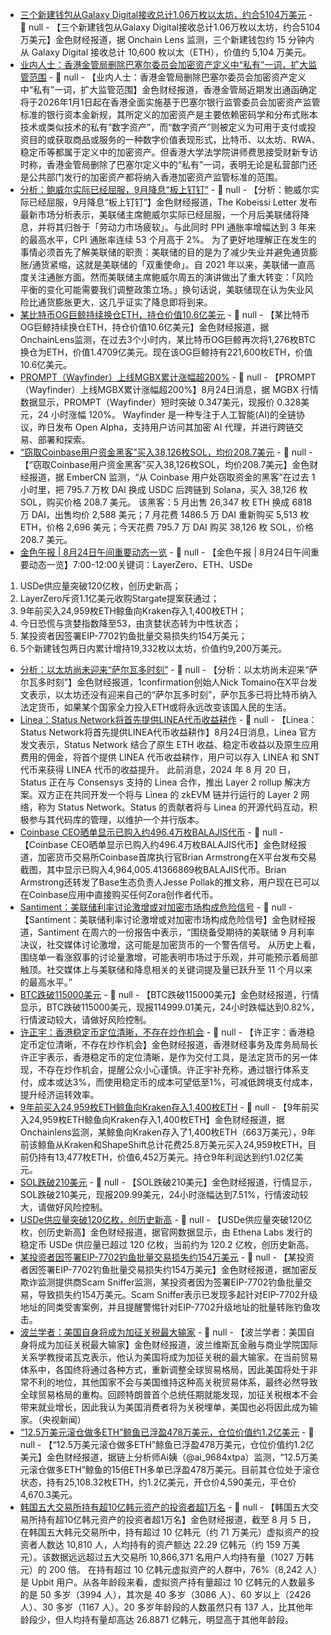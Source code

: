 - [三个新建钱包从Galaxy Digital接收总计1.06万枚以太坊，约合5104万美元](https://x.com/OnchainLens/status/1959480725784412428) - 📰 null - 【三个新建钱包从Galaxy Digital接收总计1.06万枚以太坊，约合5104万美元】金色财经报道，据 Onchain Lens 监测，三个新建钱包约 15 分钟内从 Galaxy Digital 接收总计 10,600 枚以太（ETH），价值约 5,104 万美元。
- [业内人士：香港金管局删除巴塞尔委员会加密资产定义中“私有”一词，扩大监管范围](https://finance.caixin.com/2025-08-23/102354563.html) - 📰 null - 【业内人士：香港金管局删除巴塞尔委员会加密资产定义中“私有”一词，扩大监管范围】金色财经报道，香港金管局近期发出通函确定将于2026年1月1日起在香港全面实施基于巴塞尔银行监管委员会加密资产监管标准的银行资本金新规，其所定义的加密资产是主要依赖密码学和分布式账本技术或类似技术的私有“数字资产”，而“数字资产”则被定义为可用于支付或投资目的或获取商品或服务的一种数字价值表现形式，比特币、以太坊、RWA、稳定币等都属于定义中的加密资产。但香港大学法学院讲师费思接受财新专访时称，香港金管局删除了巴塞尔定义中的“私有”一词，表明无论是私营部门还是公共部门发行的加密资产都将纳入香港加密资产监管标准的范围。
- [分析：鲍威尔实际已经屈服，9月降息“板上钉钉”](https://x.com/KobeissiLetter/status/1959279096292053363) - 📰 null - 【分析：鲍威尔实际已经屈服，9月降息“板上钉钉”】金色财经报道，The Kobeissi Letter 发布最新市场分析表示，美联储主席鲍威尔实际已经屈服，一个月后美联储将降息，并将其归咎于「劳动力市场疲软」。与此同时 PPI 通胀率增幅达到 3 年来的最高水平，CPI 通胀率连续 53 个月高于 2%。 
为了更好地理解正在发生的事情必须首先了解美联储的职责：美联储的目的是为了减少失业并避免通货膨胀/通货紧缩，这就是美联储的「双重使命」。自 2021 年以来，美联储一直高度关注通胀方面。然而美联储主席鲍威尔周五的演讲做出了重大转变：「风险平衡的变化可能需要我们调整政策立场。」换句话说，美联储现在认为失业风险比通货膨胀更大，这几乎证实了降息即将到来。
- [某比特币OG巨鲸持续换仓ETH，持仓价值10.6亿美元](https://x.com/OnchainLens/status/1959470357313896819) - 📰 null - 【某比特币OG巨鲸持续换仓ETH，持仓价值10.6亿美元】金色财经报道，据OnchainLens监测，在过去3个小时内，某比特币OG巨鲸再次将1,276枚BTC换仓为ETH，价值1.4709亿美元。现在该OG巨鲸持有221,600枚ETH，价值10.6亿美元。
- [PROMPT（Wayfinder）上线MGBX累计涨幅超200%](https://www.mgbx.com/spot/trade/prompt_usdt) - 📰 null - 【PROMPT（Wayfinder）上线MGBX累计涨幅超200%】8月24日消息，据 MGBX 行情数据显示，PROMPT（Wayfinder）短时突破 0.347美元，现报价 0.328美元，24 小时涨幅 120%。 
Wayfinder 是一种专注于人工智能(AI)的全链协议，昨日发布 Open Alpha，支持用户访问其加密 AI 代理，并进行跨链交易、部署和探索。
- [“窃取Coinbase用户资金黑客”买入38,126枚SOL，均价208.7美元](https://x.com/EmberCN/status/1959464609552937112) - 📰 null - 【“窃取Coinbase用户资金黑客”买入38,126枚SOL，均价208.7美元】金色财经报道，据 EmberCN 监测，“从 Coinbase 用户处窃取资金的黑客”在过去 1 小时里，把 795.7 万枚 DAI 换成 USDC 后跨链到 Solana，买入 38,126 枚 SOL，购买价格 208.7 美元。 
该黑客：5 月出售 26,347 枚 ETH 换成 6818 万 DAI，出售均价 2,588 美元；7 月花费 1486.5 万 DAI 重新购买 5,513 枚 ETH，价格 2,696 美元；今天花费 795.7 万 DAI 购买 38,126 枚 SOL，价格 208.7 美元。
- [金色午报 | 8月24日午间重要动态一览]() - 📰 null - 【金色午报 | 8月24日午间重要动态一览】7:00-12:00关键词：LayerZero、ETH、USDe 
1. USDe供应量突破120亿枚，创历史新高； 
2. LayerZero斥资1.1亿美元收购Stargate提案获通过； 
3. 9年前买入24,959枚ETH鲸鱼向Kraken存入1,400枚ETH； 
4. 今日恐慌与贪婪指数降至53，由贪婪状态转为中性状态； 
5. 某投资者因签署EIP-7702钓鱼批量交易损失约154万美元； 
6. 5个新建钱包两日内累计增持19,332枚以太坊，价值约9,200万美元。
- [分析：以太坊尚未迎来“萨尔瓦多时刻”](https://x.com/NTmoney/status/1959249667285467579) - 📰 null - 【分析：以太坊尚未迎来“萨尔瓦多时刻”】金色财经报道，1confirmation创始人Nick Tomaino在X平台发文表示，以太坊还没有迎来自己的“萨尔瓦多时刻”，萨尔瓦多已将比特币纳入法定货币，如果某个国家全力投入ETH或将永远改变该国人民的生活。
- [Linea：Status Network将首先提供LINEA代币收益耕作](https://x.com/LineaBuild/status/1959328648386711992) - 📰 null - 【Linea：Status Network将首先提供LINEA代币收益耕作】8月24日消息，Linea 官方发文表示，Status Network 结合了原生 ETH 收益、稳定币收益以及原生应用费用的佣金，将首个提供 LINEA 代币收益耕作，用户可以存入 LINEA 和 SNT 代币来获得 LINEA 代币的收益提升。 
此前消息，2024 年 8 月 20 日，Status 正在与 Consensys 支持的 Linea 合作，推出 Layer 2 rollup 解决方案。双方正在共同开发一个将与 Linea 的 zkEVM 链并行运行的 Layer 2 网络，称为 Status Network。Status 的贡献者将与 Linea 的开源代码互动，积极参与其代码库的管理，以维护一个并行版本。
- [Coinbase CEO晒单显示已购入约496.4万枚BALAJIS代币](https://x.com/brian_armstrong/status/1959375581856100859) - 📰 null - 【Coinbase CEO晒单显示已购入约496.4万枚BALAJIS代币】金色财经报道，加密货币交易所Coinbase首席执行官Brian Armstrong在X平台发布交易截图，其中显示已购入4,964,005.41366869枚BALAJIS代币。Brian Armstrong还转发了Base生态负责人Jesse Pollak的推文称，用户现在已可以在Coinbase应用中直接购买任何Zora创作者代币。
- [Santiment：美联储利率讨论激增或对加密市场构成危险信号](https://cointelegraph.com/news/us-federal-reserve-rate-cut-crypto-market-red-flag-santiment) - 📰 null - 【Santiment：美联储利率讨论激增或对加密市场构成危险信号】金色财经报道，Santiment 在周六的一份报告中表示，“围绕备受期待的美联储 9 月利率决议，社交媒体讨论激增，这可能是加密货币的一个警告信号。 
从历史上看，围绕单一看涨叙事的讨论量激增，可能表明市场过于乐观，并可能预示着局部触顶。社交媒体上与美联储和降息相关的关键词提及量已跃升至 11 个月以来的最高水平。”
- [BTC跌破115000美元]() - 📰 null - 【BTC跌破115000美元】金色财经报道，行情显示，BTC跌破115000美元，现报114999.01美元，24小时跌幅达到0.82%，行情波动较大，请做好风险控制。
- [许正宇：香港稳定币定位清晰，不存在炒作机会](https://gbcode.rthk.hk/TuniS/news.rthk.hk/rthk/ch/component/k2/1819555-20250824.htm) - 📰 null - 【许正宇：香港稳定币定位清晰，不存在炒作机会】金色财经报道，香港财经事务及库务局局长许正宇表示，香港稳定币的定位清晰，是作为交付工具，是法定货币的另一体现，不存在炒作机会，提醒公众小心谨慎。许正宇补充称，通过银行体系支付，成本或达3%，而使用稳定币的成本可望低至1%，可减低跨境支付成本，提升经济运转效率。
- [9年前买入24,959枚ETH鲸鱼向Kraken存入1,400枚ETH](https://x.com/OnchainLens/status/1959444504597135408) - 📰 null - 【9年前买入24,959枚ETH鲸鱼向Kraken存入1,400枚ETH】金色财经报道，据Onchainlens监测，某鲸鱼向Kraken存入了1,400枚ETH（663万美元），9年前该鲸鱼从Kraken和ShapeShift总计花费25.8万美元买入24,959枚ETH，目前仍持有13,477枚ETH，价值6,452万美元。持仓9年利润达到约1.02亿美元。
- [SOL跌破210美元]() - 📰 null - 【SOL跌破210美元】金色财经报道，行情显示，SOL跌破210美元，现报209.99美元，24小时涨幅达到7.51%，行情波动较大，请做好风险控制。
- [USDe供应量突破120亿枚，创历史新高](https://app.ethena.fi/dashboards/transparency) - 📰 null - 【USDe供应量突破120亿枚，创历史新高】金色财经报道，据官网数据显示，由 Ethena Labs 发行的稳定币 USDe 供应量已超过 120 亿枚，当前约为 120.2 亿枚，创历史新高。
- [某投资者因签署EIP-7702钓鱼批量交易损失约154万美元](https://x.com/realScamSniffer/status/1959423000752820374) - 📰 null - 【某投资者因签署EIP-7702钓鱼批量交易损失约154万美元】金色财经报道，据加密反欺诈监测提供商Scam Sniffer监测，某投资者因为签署EIP-7702钓鱼批量交易，导致损失约154万美元。Scam Sniffer表示已发现多起针对EIP-7702升级地址的同类受害案例，并且提醒警惕针对EIP-7702升级地址的批量转账钓鱼攻击。
- [波兰学者：美国自身将成为加征关税最大输家](https://flash.jin10.com/detail/20250824094327713800) - 📰 null - 【波兰学者：美国自身将成为加征关税最大输家】金色财经报道，波兰维斯瓦金融与商业学院国际关系学教授诺瓦克表示，他认为美国将成为加征关税的最大输家。在当前贸易体系中，各国终将通过各种方式，重新调整全球贸易格局，因此美国将处于非常不利的地位，其他国家不会与美国维持这种高关税贸易体系，最终必然导致全球贸易格局的重构。回顾特朗普首个总统任期就能发现，加征关税根本不会带来就业增长，因此我认为美国消费者将为关税埋单，美国也必将因此成为输家。（央视新闻）
- [“12.5万美元滚仓做多ETH”鲸鱼已浮盈478万美元，仓位价值约1.2亿美元](https://x.com/ai_9684xtpa/status/1959436105499242564) - 📰 null - 【“12.5万美元滚仓做多ETH”鲸鱼已浮盈478万美元，仓位价值约1.2亿美元】金色财经报道，据链上分析师Ai姨（@ai_9684xtpa）监测，“12.5万美元滚仓做多ETH”鲸鱼的15倍ETH多单已浮盈478万美元。目前其仓位处于滚仓状态，持有25,108.32枚ETH，约1.2亿美元，开仓价4,590美元，平仓价4,670.3美元。
- [韩国五大交易所持有超10亿韩元资产的投资者超1万名](https://www.yna.co.kr/view/AKR20250822131100002) - 📰 null - 【韩国五大交易所持有超10亿韩元资产的投资者超1万名】金色财经报道，截至 8 月 5 日，在韩国五大韩元交易所中，持有超过 10 亿韩元（约 71 万美元）虚拟资产的投资者人数达 10,810 人，人均持有的资产额达 22.29 亿韩元（约 159 万美元）。该数据远远超过五大交易所 10,866,371 名用户人均持有量（1027 万韩元）的 200 倍。 
在持有超过 10 亿韩元虚拟资产的人群中，76%（8,242 人）是 Upbit 用户。从各年龄段来看，虚拟资产持有量超过 10 亿韩元的人数最多的是 50 多岁（3994 人），其次是 40 多岁（3086 人）、60 岁以上（2426 人）、30 多岁（1167 人）。20 多岁年龄段的人数虽然只有 137 人，比其他年龄段少，但人均持有量却高达 26.8871 亿韩元，明显高于其他年龄段。
